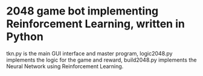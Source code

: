 # 2048 game bot implementing Reinforcement Learning, written in Python
tkn.py is the main GUI interface and master program,
logic2048.py implements the logic for the game and reward,
build2048.py implements the Neural Network using Reinforcement Learning.
